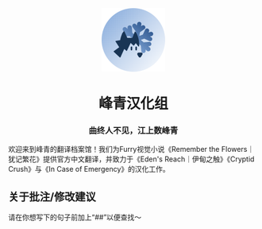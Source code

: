<div align="center"><img src="https://github.com/PrismPrismPrism/FengChingLocalization/blob/c8ee7a3ef5323a99232080333c2edc3e65a42bf9/avatar-winter.png" width="128px">

# 峰青汉化组
### 曲终人不见，江上数峰青</div>
欢迎来到峰青的翻译档案馆！我们为Furry视觉小说《Remember the Flowers｜犹记繁花》提供官方中文翻译，并致力于《Eden's Reach｜伊甸之触》《Cryptid Crush》与《In Case of Emergency》的汉化工作。
## 关于批注/修改建议
请在你想写下的句子前加上“##”以便查找～
